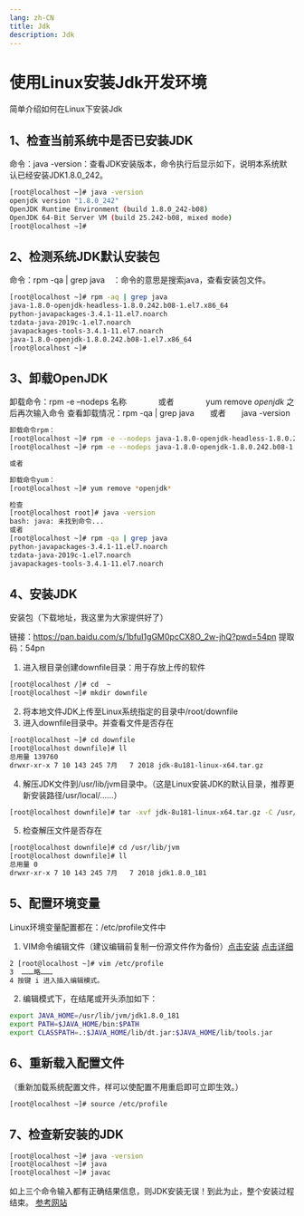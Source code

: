 ```yaml
---
lang: zh-CN
title: Jdk
description: Jdk
---
```


# 使用Linux安装Jdk开发环境
简单介绍如何在Linux下安装Jdk

## 1、检查当前系统中是否已安装JDK
命令：java -version：查看JDK安装版本，命令执行后显示如下，说明本系统默认已经安装JDK1.8.0_242。
``` sh
[root@localhost ~]# java -version
openjdk version "1.8.0_242"
OpenJDK Runtime Environment (build 1.8.0_242-b08)
OpenJDK 64-Bit Server VM (build 25.242-b08, mixed mode)
[root@localhost ~]#
```
## 2、检测系统JDK默认安装包
命令：rpm -qa | grep java　：命令的意思是搜索java，查看安装包文件。
``` sh
[root@localhost ~]# rpm -aq | grep java
java-1.8.0-openjdk-headless-1.8.0.242.b08-1.el7.x86_64
python-javapackages-3.4.1-11.el7.noarch
tzdata-java-2019c-1.el7.noarch
javapackages-tools-3.4.1-11.el7.noarch
java-1.8.0-openjdk-1.8.0.242.b08-1.el7.x86_64
[root@localhost ~]# 
```
## 3、卸载OpenJDK
卸载命令：rpm -e –nodeps 名称　　　　或者　　　　yum remove *openjdk*
之后再次输入命令 查看卸载情况：rpm -qa | grep java　　或者　　java -version
``` sh
卸载命令rpm：
[root@localhost ~]# rpm -e --nodeps java-1.8.0-openjdk-headless-1.8.0.242.b08-1.el7.x86_64
[root@localhost ~]# rpm -e --nodeps java-1.8.0-openjdk-1.8.0.242.b08-1.el7.x86_64

或者

卸载命令yum：
[root@localhost ~]# yum remove *openjdk*

检查
[root@localhost root]# java -version
bash: java: 未找到命令...
或者
[root@localhost ~]# rpm -qa | grep java
python-javapackages-3.4.1-11.el7.noarch
tzdata-java-2019c-1.el7.noarch
javapackages-tools-3.4.1-11.el7.noarch
```
## 4、安装JDK
安装包（下载地址，我这里为大家提供好了）

链接：https://pan.baidu.com/s/1bfuI1gGM0pcCX8O_2w-jhQ?pwd=54pn   提取码：54pn
1. 进入根目录创建downfile目录：用于存放上传的软件
``` sh 
[root@localhost /]# cd  ~
[root@localhost ~]# mkdir downfile
```
2. 将本地文件JDK上传至Linux系统指定的目录中/root/downfile
3. 进入downfile目录中。并查看文件是否存在
``` sh 
[root@localhost ~]# cd downfile
[root@localhost downfile]# ll
总用量 139760
drwxr-xr-x 7 10 143 245 7月   7 2018 jdk-8u181-linux-x64.tar.gz
```
4. 解压JDK文件到/usr/lib/jvm目录中。（这是Linux安装JDK的默认目录，推荐更新安装路径/usr/local/……）
``` sh
[root@localhost downfile]# tar -xvf jdk-8u181-linux-x64.tar.gz -C /usr/lib/jvm
```
5. 检查解压文件是否存在
``` sh
[root@localhost downfile]# cd /usr/lib/jvm
[root@localhost downfile]# ll
总用量 0
drwxr-xr-x 7 10 143 245 7月   7 2018 jdk1.8.0_181
```
## 5、配置环境变量
Linux环境变量配置都在：/etc/profile文件中
1. VIM命令编辑文件（建议编辑前复制一份源文件作为备份）[点击安装](/back/linux/#linux%E5%AE%89%E8%A3%85vim) [点击详细](https://www.runoob.com/linux/linux-vim.html)
``` sh
2 [root@localhost ~]# vim /etc/profile
3  ………略………
4 按键 i 进入插入编辑模式。
```
2. 编辑模式下，在结尾或开头添加如下：
``` sh
export JAVA_HOME=/usr/lib/jvm/jdk1.8.0_181
export PATH=$JAVA_HOME/bin:$PATH
export CLASSPATH=.:$JAVA_HOME/lib/dt.jar:$JAVA_HOME/lib/tools.jar
```
## 6、重新载入配置文件
（重新加载系统配置文件，样可以使配置不用重启即可立即生效。）
``` sh
[root@localhost ~]# source /etc/profile
```
## 7、检查新安装的JDK
``` sh
[root@localhost ~]# java -version
[root@localhost ~]# java
[root@localhost ~]# javac
``` 
如上三个命令输入都有正确结果信息，则JDK安装无误！到此为止，整个安装过程结束。
[参考网站](https://zhuanlan.zhihu.com/p/343227137)